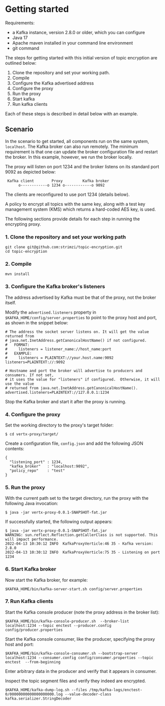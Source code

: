 # Getting started

Requirements:
- a Kafka instance, version 2.8.0 or older, which you can configure
- Java 17
- Apache maven installed in your command line environment
- git command


The steps for getting started with this initial version of topic encryption are outlined below:
1. Clone the repository and set your working path.
2. Compile
3. Configure the Kafka advertised address
4. Configure the proxy
5. Run the proxy
6. Start kafka
7. Run kafka clients

Each of these steps is described in detail below with an example.

## Scenario

In the scenario to get started, all components run on the same system, `localhost`.  The Kafka broker can also run remotely. The minimum requirement is that one can update the broker configuration file and restart the broker. In this example, however, we run the broker locally.

The proxy will listen on port 1234 and the broker listens on its standard port 9092 as depicted below:

```
 Kafka client        Proxy         Kafka broker
      o------------o 1234 o------------o 9092
```

The clients are reconfigured to use port 1234 (details below).

A policy to encrypt all topics with the same key, along with a test key management system (KMS) which returns a hard-coded AES key, is used.

The following sections provide details for each step in running the encrypting proxy.

### 1. Clone the repository and set your working path
```
git clone git@github.com:strimzi/topic-encryption.git
cd topic-encryption
```

### 2. Compile

```
mvn install
```

### 3. Configure the Kafka broker's listeners
The address advertised by Kafka must be that of the proxy, not the broker itself.

Modify the `advertised.listeners` property in `$KAFKA_HOME/config/server.properties` to point to the proxy host and port, as shown in the snippet below:

```
# The address the socket server listens on. It will get the value returned from 
# java.net.InetAddress.getCanonicalHostName() if not configured.
#   FORMAT:
#     listeners = listener_name://host_name:port
#   EXAMPLE:
#     listeners = PLAINTEXT://your.host.name:9092
listeners=PLAINTEXT://:9092

# Hostname and port the broker will advertise to producers and consumers. If not set, 
# it uses the value for "listeners" if configured.  Otherwise, it will use the value
# returned from java.net.InetAddress.getCanonicalHostName().
advertised.listeners=PLAINTEXT://127.0.0.1:1234
```
Stop the Kafka broker and start it after the proxy is running.

### 4. Configure the proxy
Set the working directory to the proxy's target folder:
```
$ cd vertx-proxy/target/
```

Create a configuration file, `config.json` and add the following JSON contents:

```
{
  "listening_port" : 1234,
  "kafka_broker"   : "localhost:9092",
  "policy_repo"    : "test"
}
```
### 5. Run the proxy
With the current path set to the target directory, run the proxy with the following Java invocation:

```
$ java -jar vertx-proxy-0.0.1-SNAPSHOT-fat.jar
```

If successfully started, the following output appears:
```
$ java -jar vertx-proxy-0.0.1-SNAPSHOT-fat.jar
WARNING: sun.reflect.Reflection.getCallerClass is not supported. This will impact performance.
2022-04-13 10:30:12 INFO  KafkaProxyVerticle:46 35 - Kafka version: 2.8.0
2022-04-13 10:30:12 INFO  KafkaProxyVerticle:75 35 - Listening on port 1234
```

### 6. Start Kafka broker

Now start the Kafka broker, for example:
```
$KAFKA_HOME/bin/kafka-server-start.sh config/server.properties 
```

### 7. Run Kafka clients
Start the Kafka console producer (note the proxy address in the broker list):

```
$KAFKA_HOME/bin/kafka-console-producer.sh  --broker-list localhost:1234 --topic enctest --producer.config config/producer.properties 
```

Start the Kafka console consumer, like the producer, specifying the proxy host and port:
```
$KAFKA_HOME/bin/kafka-console-consumer.sh --bootstrap-server localhost:1234 --consumer.config config/consumer.properties --topic enctest  --from-beginning
```

Enter arbitrary data in the producer and verify that it appears in consumer. 

Inspect the topic segment files and verify they indeed are encrypted.
```
$KAFKA_HOME/kafka-dump-log.sh --files /tmp/kafka-logs/enctest-0/00000000000000000000.log --value-decoder-class kafka.serializer.StringDecoder
```
